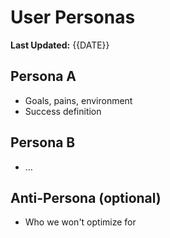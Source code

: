 # User Personas
**Last Updated:** {{DATE}}

## Persona A
- Goals, pains, environment
- Success definition

## Persona B
- …

## Anti-Persona (optional)
- Who we won't optimize for